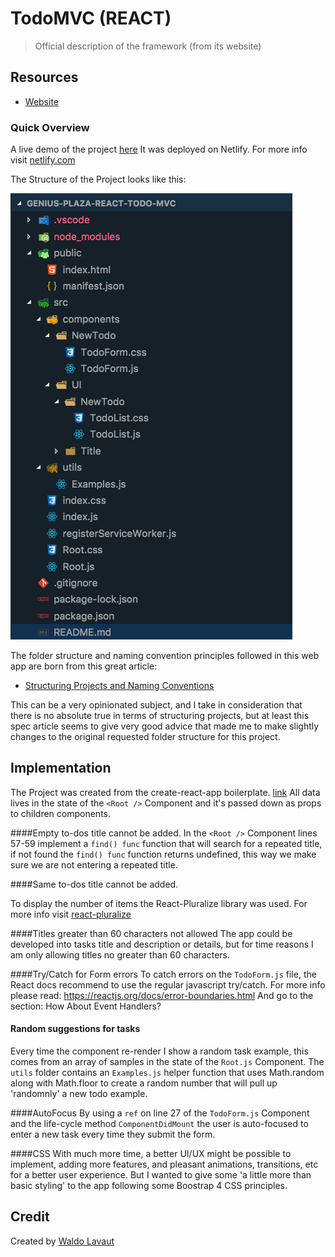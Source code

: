 # TodoMVC (REACT)

> Official description of the framework (from its website)

## Resources
- [Website](https://react-todo-mvc.netlify.com/)

### Quick Overview
A live demo of the project [here](https://react-todo-mvc.netlify.com/)
It was deployed on Netlify. 
For more info visit [netlify.com](https://www.netlify.com/features/?gclid=Cj0KCQjwlqLdBRCKARIsAPxTGaVkyVfbEzVdelO_tuY-VOnCrkvU1Rg5bkMQ8KsJMDW6Sx6SXz8LRSsaAm1uEALw_wcB)


The Structure of the Project looks like this: 


![Structure of the project](./public/Project-Structure.png)


The folder structure and naming convention principles followed in this web app are born from this great article:
- [Structuring Projects and Naming Conventions](https://hackernoon.com/structuring-projects-and-naming-components-in-react-1261b6e18d76)

This can be a very opinionated subject, and I take in consideration that there is no absolute true in terms of structuring projects, but at least this spec article seems to give very good advice that made me to make slightly changes to the original requested folder structure for this project.


## Implementation
The Project was created from the create-react-app boilerplate. [link](https://github.com/facebook/create-react-app)
All data lives in the state of the `<Root />` Component and it's passed down as props to children components.


####Empty to-dos title cannot be added.
In the `<Root />` Component lines 57-59 implement a `find() func` function that will search for a repeated title, if not found the `find() func` function returns undefined, this way we make sure we are not entering a repeated title.

####Same to-dos title cannot be added.

To display the number of items the React-Pluralize library was used. For more info visit [react-pluralize](https://www.npmjs.com/package/react-pluralize)

####Titles greater than 60 characters not allowed
The app could be developed into tasks title and description or details, but for time reasons I am only allowing titles no greater than 60 characters.


####Try/Catch for Form errors
To catch errors on the `TodoForm.js` file, the React docs recommend to use the regular javascript try/catch. For more info please read: https://reactjs.org/docs/error-boundaries.html
And go to the section: How About Event Handlers?

#### Random suggestions for tasks
Every time the component re-render I show a random task example, this comes from an array of samples in the state of the `Root.js` Component.
The `utils` folder contains an `Examples.js` helper function that uses Math.random along with Math.floor to create a random number that will pull up 'randomnly' a new todo example.


####AutoFocus
By using a `ref` on line 27 of the `TodoForm.js` Component and the life-cycle method `ComponentDidMount` the user is auto-focused to enter a new task every time they submit the form.

####CSS
With much more time, a better UI/UX might be possible to implement, adding more features, and pleasant animations, transitions, etc for a better user experience. But I wanted to give some 'a little more than basic styling' to the app following some Boostrap 4 CSS principles. 



## Credit
Created by [Waldo Lavaut](waldothedeveloper@gmail.com)
